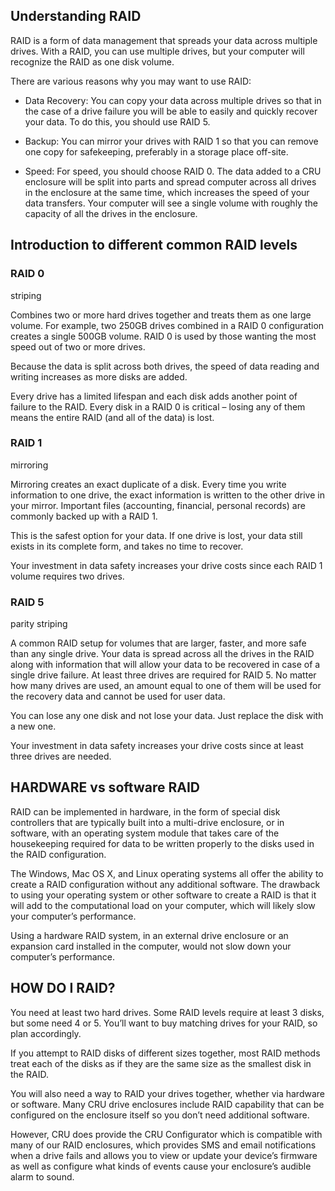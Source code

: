## Understanding RAID


RAID is a form of data management that spreads your data across multiple drives. With a RAID, you can use multiple
drives, but your computer will recognize the RAID as one disk volume.

There are  various reasons why you may want to use RAID:


- Data Recovery: You can copy your data across multiple drives so that in the case of a drive failure you will be able to easily and quickly recover your data. To do this, you should use RAID 5.

- Backup: You can mirror your drives with RAID 1 so that you can remove one copy for safekeeping, preferably in a storage place off-site.

- Speed: For speed, you should choose RAID 0. The data added to a CRU enclosure will be split into parts and spread computer across all drives in the enclosure at the same time, which increases the speed of your data transfers. Your computer will see a single volume with roughly the capacity of all the drives in the enclosure.

## Introduction to different common RAID levels


### RAID 0
striping

Combines two or more hard drives together and treats them as one large volume. For example, two 250GB drives combined in a RAID 0 configuration creates a single 500GB volume. RAID 0 is used by those wanting the most speed out of two or more drives.


Because the data is split across both drives, the speed of data reading and writing increases as more disks are added.


Every drive has a limited lifespan and each disk adds another point of failure to the RAID. Every disk in a RAID 0 is critical – losing any of them means the entire RAID (and all of the data) is lost.

### RAID 1
mirroring


Mirroring creates an exact duplicate of a disk. Every time you write information to one drive, the exact information is written to the other drive in your mirror. Important files (accounting, financial, personal records) are commonly backed up with a RAID 1.

This is the safest option for your data. If one drive is lost, your data still exists in its complete form, and takes no time to recover.

Your investment in data safety increases your drive costs since each RAID 1 volume requires two drives.


### RAID 5

parity striping

A common RAID setup for volumes that are larger, faster, and more safe than any single drive. Your data is spread across all the drives in the RAID along with information that will allow your data to be recovered in case of a single drive failure. At least three drives are required for RAID 5. No matter how many drives are used, an amount equal to one of them will be used for the recovery data and cannot be used for user data.

You can lose any one disk and not lose your data. Just replace the disk with a new one.

Your investment in data safety increases your drive costs since at least three drives are needed.


## HARDWARE vs software RAID

RAID can be implemented in hardware, in the form of special disk controllers that are typically built into a multi-drive enclosure, or in software, with an operating system module that takes care of the housekeeping required for data to be written properly to the disks used in the RAID configuration.

The Windows, Mac OS X, and Linux operating systems all offer the ability to create a RAID configuration without any additional software. The drawback to using your operating system or other software to create a RAID is that it will add to the computational load on your computer, which will likely slow your computer’s performance.

Using a hardware RAID system, in an external drive enclosure or an expansion card installed in the computer, would not slow down your computer’s performance.



## HOW DO I RAID?

You need at least two hard drives. Some RAID levels require at least 3 disks, but some need 4 or 5. You’ll want to buy matching drives for your RAID, so plan accordingly.

If you attempt to RAID disks of different sizes together, most RAID methods treat each of the disks as if they are the same size as the smallest disk in the RAID.

You will also need a way to RAID your drives together, whether via hardware or software. Many CRU drive enclosures include RAID capability that can be configured on the enclosure itself so you don’t need additional software.

However, CRU does provide the CRU Configurator which is compatible with many of our RAID enclosures, which provides SMS and email notifications when a drive fails and allows you to view or update your device’s firmware as well as configure what kinds of events cause your enclosure’s audible alarm to sound.

